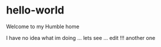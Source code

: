 # hello-world
Welcome to my Humble home

I have no idea what im doing ... lets see ... edit !!!
another one
